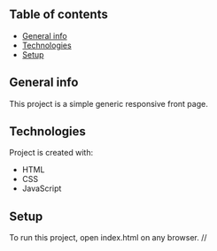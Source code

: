 ## Table of contents
* [General info](#general-info)
* [Technologies](#technologies)
* [Setup](#setup)

## General info
This project is a simple generic responsive front page.
	
## Technologies
Project is created with:
* HTML
* CSS
* JavaScript
	
## Setup
To run this project, open index.html on any browser. //
